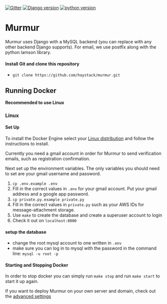 
[![Gitter](https://badges.gitter.im/Join%20Chat.svg)](https://gitter.im/haystack/murmur?utm_source=badge&utm_medium=badge&utm_campaign=pr-badge) [![Django version](https://img.shields.io/badge/Django-1.10-blue)](https://docs.djangoproject.com/en/3.0/releases/1.10/) [![python version](https://img.shields.io/badge/python-2.7-yellowgreen.svg)](https://www.python.org/download/releases/2.7/)

Murmur
=

Murmur uses Django with a MySQL backend (you can replace with any other backend Django supports). For email, we use postfix along with the python lamson library.

#### Install Git and clone this repository
* `git clone https://github.com/haystack/murmur.git`

## Running Docker

**Recommended to use Linux**
 
### Linux 

#### Set Up

To install the Docker Engine select your [Linux distribution](https://docs.docker.com/engine/install/#server) and follow the instructions to install. 

Currently you need a gmail account in order for Murmur to send verification emails, such as registration confirmation.

Next set up the environment variables. The only variables you should need to set are your gmail username and password.

1. `cp .env.example .env`
2. Fill in the correct values in `.env` for your gmail account. Put your gmail address and a google app password.
3. `cp private.py.example private.py`
4. Fill in the correct values in `private.py` such as your AWS IDs for message-attachment storage.  
5. Use `make` to create the database and create a superuser account to login
6. Check it out on `localhost:8000`

#### setup the database 
* change the root mysql account to one written in `.env`
* make sure you can log in to mysql with the password in the command line: `mysql -u root -p`


#### Starting and Stopping Docker 

In order to stop docker you can simply run `make stop` and run `make start` to start it up again.


If you want to deploy Murmur on your own server and domain, check out the [advanced settings](https://github.com/haystack/murmur/wiki/Advanced-set-up:-server-deployment)
